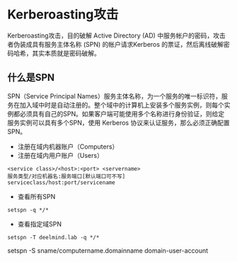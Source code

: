 # Kerberoasting攻击

Kerberoasting攻击，目的破解 Active Directory (AD) 中服务帐户的密码，攻击者伪装成具有服务主体名称 (SPN) 的帐户请求Kerberos 的票证，然后离线破解密码哈希，其实本质就是密码破解。

## 什么是SPN
SPN（Service Principal Names）服务主体名称，为一个服务的唯一标识符，服务在加入域中时是自动注册的。整个域中的计算机上安装多个服务实例，则每个实例都必须具有自己的SPN。如果客户端可能使用多个名称进行身份验证，则给定服务实例可以具有多个SPN，使用 Kerberos 协议来认证服务，那么必须正确配置 SPN。

* 注册在域内机器账户（Computers）
* 注册在域内用户账户（Users）

```JS
<service class>/<host>:<port> <servername>
服务类型/对应机器名:服务端口[默认端口可不写]
serviceclass/host:port/servicename
```

* 查看所有SPN

```JS
setspn -q */*
```

* 查看指定域SPN

```JS
setspn -T deelmind.lab -q */*
```

setspn -S sname/computername.domainname domain-user-account